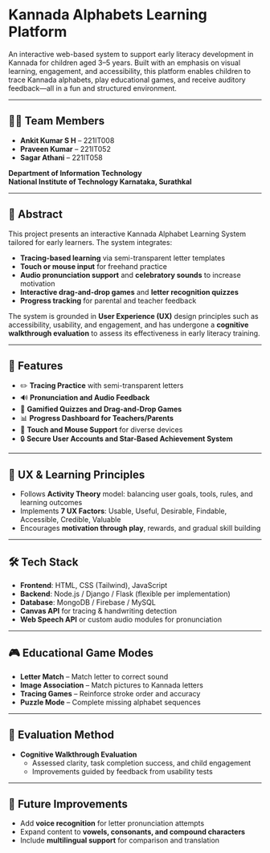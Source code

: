 # Kannada Alphabets Learning Platform

An interactive web-based system to support early literacy development in Kannada for children aged 3–5 years. Built with an emphasis on visual learning, engagement, and accessibility, this platform enables children to trace Kannada alphabets, play educational games, and receive auditory feedback—all in a fun and structured environment.

---

## 👨‍💻 Team Members

- **Ankit Kumar S H** – 221IT008  
- **Praveen Kumar** – 221IT052  
- **Sagar Athani** – 221IT058  

**Department of Information Technology**  
**National Institute of Technology Karnataka, Surathkal**

---

## 📄 Abstract

This project presents an interactive Kannada Alphabet Learning System tailored for early learners. The system integrates:

- **Tracing-based learning** via semi-transparent letter templates
- **Touch or mouse input** for freehand practice
- **Audio pronunciation support** and **celebratory sounds** to increase motivation
- **Interactive drag-and-drop games** and **letter recognition quizzes**
- **Progress tracking** for parental and teacher feedback

The system is grounded in **User Experience (UX)** design principles such as accessibility, usability, and engagement, and has undergone a **cognitive walkthrough evaluation** to assess its effectiveness in early literacy training.

---

## 🚀 Features

- ✏️ **Tracing Practice** with semi-transparent letters
- 🔊 **Pronunciation and Audio Feedback**
- 🌟 **Gamified Quizzes and Drag-and-Drop Games**
- 📊 **Progress Dashboard for Teachers/Parents**
- 🎨 **Touch and Mouse Support** for diverse devices
- 🔒 **Secure User Accounts and Star-Based Achievement System**

---

## 🧠 UX & Learning Principles

- Follows **Activity Theory** model: balancing user goals, tools, rules, and learning outcomes
- Implements **7 UX Factors**: Usable, Useful, Desirable, Findable, Accessible, Credible, Valuable
- Encourages **motivation through play**, rewards, and gradual skill building

---

## 🛠️ Tech Stack

- **Frontend**: HTML, CSS (Tailwind), JavaScript
- **Backend**: Node.js / Django / Flask (flexible per implementation)
- **Database**: MongoDB / Firebase / MySQL
- **Canvas API** for tracing & handwriting detection
- **Web Speech API** or custom audio modules for pronunciation

---

## 🎮 Educational Game Modes

- **Letter Match** – Match letter to correct sound
- **Image Association** – Match pictures to Kannada letters
- **Tracing Games** – Reinforce stroke order and accuracy
- **Puzzle Mode** – Complete missing alphabet sequences

---

## 🧪 Evaluation Method

- **Cognitive Walkthrough Evaluation**
  - Assessed clarity, task completion success, and child engagement
  - Improvements guided by feedback from usability tests

---

## 📌 Future Improvements

- Add **voice recognition** for letter pronunciation attempts  
- Expand content to **vowels, consonants, and compound characters**
- Include **multilingual support** for comparison and translation

